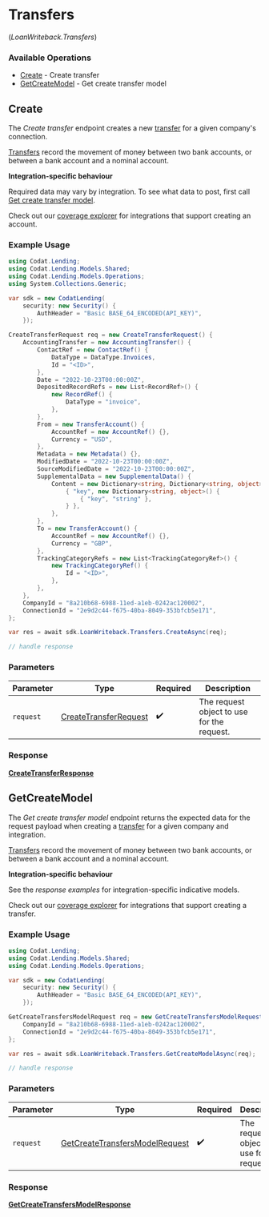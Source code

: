 # Transfers
(*LoanWriteback.Transfers*)

### Available Operations

* [Create](#create) - Create transfer
* [GetCreateModel](#getcreatemodel) - Get create transfer model

## Create

The *Create transfer* endpoint creates a new [transfer](https://docs.codat.io/lending-api#/schemas/Transfer) for a given company's connection.

[Transfers](https://docs.codat.io/lending-api#/schemas/Transfer) record the movement of money between two bank accounts, or between a bank account and a nominal account.

**Integration-specific behaviour**

Required data may vary by integration. To see what data to post, first call [Get create transfer model](https://docs.codat.io/lending-api#/operations/get-create-transfers-model).

Check out our [coverage explorer](https://knowledge.codat.io/supported-features/accounting?view=tab-by-data-type&dataType=transfers) for integrations that support creating an account.


### Example Usage

```csharp
using Codat.Lending;
using Codat.Lending.Models.Shared;
using Codat.Lending.Models.Operations;
using System.Collections.Generic;

var sdk = new CodatLending(
    security: new Security() {
        AuthHeader = "Basic BASE_64_ENCODED(API_KEY)",
    });

CreateTransferRequest req = new CreateTransferRequest() {
    AccountingTransfer = new AccountingTransfer() {
        ContactRef = new ContactRef() {
            DataType = DataType.Invoices,
            Id = "<ID>",
        },
        Date = "2022-10-23T00:00:00Z",
        DepositedRecordRefs = new List<RecordRef>() {
            new RecordRef() {
                DataType = "invoice",
            },
        },
        From = new TransferAccount() {
            AccountRef = new AccountRef() {},
            Currency = "USD",
        },
        Metadata = new Metadata() {},
        ModifiedDate = "2022-10-23T00:00:00Z",
        SourceModifiedDate = "2022-10-23T00:00:00Z",
        SupplementalData = new SupplementalData() {
            Content = new Dictionary<string, Dictionary<string, object>>() {
                { "key", new Dictionary<string, object>() {
                    { "key", "string" },
                } },
            },
        },
        To = new TransferAccount() {
            AccountRef = new AccountRef() {},
            Currency = "GBP",
        },
        TrackingCategoryRefs = new List<TrackingCategoryRef>() {
            new TrackingCategoryRef() {
                Id = "<ID>",
            },
        },
    },
    CompanyId = "8a210b68-6988-11ed-a1eb-0242ac120002",
    ConnectionId = "2e9d2c44-f675-40ba-8049-353bfcb5e171",
};

var res = await sdk.LoanWriteback.Transfers.CreateAsync(req);

// handle response
```

### Parameters

| Parameter                                                                 | Type                                                                      | Required                                                                  | Description                                                               |
| ------------------------------------------------------------------------- | ------------------------------------------------------------------------- | ------------------------------------------------------------------------- | ------------------------------------------------------------------------- |
| `request`                                                                 | [CreateTransferRequest](../../Models/Operations/CreateTransferRequest.md) | :heavy_check_mark:                                                        | The request object to use for the request.                                |


### Response

**[CreateTransferResponse](../../Models/Operations/CreateTransferResponse.md)**


## GetCreateModel

The *Get create transfer model* endpoint returns the expected data for the request payload when creating a [transfer](https://docs.codat.io/lending-api#/schemas/Transfer) for a given company and integration.

[Transfers](https://docs.codat.io/lending-api#/schemas/Transfer) record the movement of money between two bank accounts, or between a bank account and a nominal account.

**Integration-specific behaviour**

See the *response examples* for integration-specific indicative models.

Check out our [coverage explorer](https://knowledge.codat.io/supported-features/accounting?view=tab-by-data-type&dataType=transfers) for integrations that support creating a transfer.


### Example Usage

```csharp
using Codat.Lending;
using Codat.Lending.Models.Shared;
using Codat.Lending.Models.Operations;

var sdk = new CodatLending(
    security: new Security() {
        AuthHeader = "Basic BASE_64_ENCODED(API_KEY)",
    });

GetCreateTransfersModelRequest req = new GetCreateTransfersModelRequest() {
    CompanyId = "8a210b68-6988-11ed-a1eb-0242ac120002",
    ConnectionId = "2e9d2c44-f675-40ba-8049-353bfcb5e171",
};

var res = await sdk.LoanWriteback.Transfers.GetCreateModelAsync(req);

// handle response
```

### Parameters

| Parameter                                                                                   | Type                                                                                        | Required                                                                                    | Description                                                                                 |
| ------------------------------------------------------------------------------------------- | ------------------------------------------------------------------------------------------- | ------------------------------------------------------------------------------------------- | ------------------------------------------------------------------------------------------- |
| `request`                                                                                   | [GetCreateTransfersModelRequest](../../Models/Operations/GetCreateTransfersModelRequest.md) | :heavy_check_mark:                                                                          | The request object to use for the request.                                                  |


### Response

**[GetCreateTransfersModelResponse](../../Models/Operations/GetCreateTransfersModelResponse.md)**

